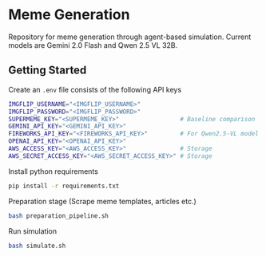 # Meme Generation

Repository for meme generation through agent-based simulation. Current models are Gemini 2.0 Flash and Qwen 2.5 VL 32B.

## Getting Started

Create an `.env` file consists of the following API keys
```bash
IMGFLIP_USERNAME="<IMGFLIP_USERNAME>"
IMGFLIP_PASSWORD="<IMGFLIP_PASSWORD>"
SUPERMEME_KEY="<SUPERMEME_KEY>"                 # Baseline comparison
GEMINI_API_KEY="<GEMINI_API_KEY>"
FIREWORKS_API_KEY="<FIREWORKS_API_KEY>"         # For Qwen2.5-VL model
OPENAI_API_KEY="<OPENAI_API_KEY>"
AWS_ACCESS_KEY="<AWS_ACCESS_KEY>"               # Storage
AWS_SECRET_ACCESS_KEY="<AWS_SECRET_ACCESS_KEY>" # Storage
```

Install python requirements
```bash
pip install -r requirements.txt
```

Preparation stage (Scrape meme templates, articles etc.)
```bash
bash preparation_pipeline.sh
```

Run simulation
```bash
bash simulate.sh
```